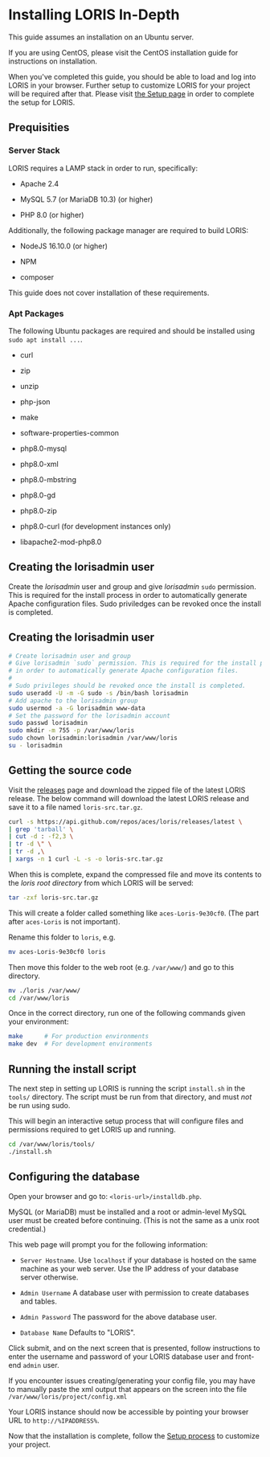 # Installing LORIS In-Depth

This guide assumes an installation on an Ubuntu server. 

If you are using CentOS, please visit the CentOS installation guide for 
instructions on installation.

When you've completed this guide, you should be able to load and log into LORIS in your browser. Further setup to customize LORIS for your project will be required after that. Please visit
[the Setup page](https://github.com/aces/Loris/wiki/Setup) in order to complete the setup for LORIS.

## Prequisities

### Server Stack

LORIS requires a LAMP stack in order to run, specifically:

* Apache 2.4  

* MySQL 5.7 (or MariaDB 10.3) (or higher)  

* PHP 8.0 (or higher)

Additionally, the following package manager are required to build LORIS:  

* NodeJS 16.10.0 (or higher)

* NPM

* composer

This guide does not cover installation of these requirements.

### Apt Packages
The following Ubuntu packages are required and should be installed using 
`sudo apt install ...`.

* curl  

* zip  

* unzip  

* php-json  

* make  

* software-properties-common  

* php8.0-mysql  

* php8.0-xml  

* php8.0-mbstring  

* php8.0-gd  

* php8.0-zip  

* php8.0-curl (for development instances only)  

* libapache2-mod-php8.0  


## Creating the lorisadmin user
Create the _lorisadmin_ user and group and give _lorisadmin_ `sudo` permission. 
This is required for the install process in order to automatically generate
Apache configuration files. Sudo priviledges can be revoked once the install
is completed. 

## Creating the lorisadmin user

```bash
# Create lorisadmin user and group
# Give lorisadmin `sudo` permission. This is required for the install process
# in order to automatically generate Apache configuration files.
# 
# Sudo privileges should be revoked once the install is completed.
sudo useradd -U -m -G sudo -s /bin/bash lorisadmin
# Add apache to the lorisadmin group
sudo usermod -a -G lorisadmin www-data
# Set the password for the lorisadmin account
sudo passwd lorisadmin
sudo mkdir -m 755 -p /var/www/loris
sudo chown lorisadmin:lorisadmin /var/www/loris
su - lorisadmin
```

## Getting the source code

Visit the [releases](https://github.com/aces/loris/releases) page and download the zipped file of the latest LORIS
release. The below command will download the latest LORIS release and save 
it to a file named `loris-src.tar.gz`.

```bash
curl -s https://api.github.com/repos/aces/loris/releases/latest \
| grep 'tarball' \
| cut -d : -f2,3 \
| tr -d \" \
| tr -d ,\
| xargs -n 1 curl -L -s -o loris-src.tar.gz
```

When this is complete, expand the compressed file and move its contents to the
_loris root directory_ from which LORIS will be served: 

```bash
tar -zxf loris-src.tar.gz
```

This will create a folder called something like `aces-Loris-9e30cf0`. (The
part after `aces-Loris` is not important).

Rename this folder to `loris`, e.g.

```bash
mv aces-Loris-9e30cf0 loris
```

Then move this folder to the web root (e.g. `/var/www/`) and go to this 
directory.

```bash
mv ./loris /var/www/
cd /var/www/loris
```

Once in the correct directory, run one of the following commands given your environment:

```bash
make      # For production environments
make dev  # For development environments
```


## Running the install script

The next step in setting up LORIS is running the script `install.sh` in the 
`tools/` directory. The script must be run from that directory, and must _not_ be
run using sudo.

This will begin an interactive setup process that will configure files and
permissions required to get LORIS up and running.

```bash
cd /var/www/loris/tools/
./install.sh
```

## Configuring the database

Open your browser and go to: `<loris-url>/installdb.php`.

MySQL (or MariaDB) must be installed and a root or admin-level MySQL user must
be created before continuing. (This is not the same as a unix root credential.)

This web page will prompt you for the following information:

 * `Server Hostname`. Use `localhost` if your database is hosted on the same machine as your web server. Use the IP address of your database server otherwise.

 * `Admin Username` A database user with permission to create databases and tables.

 * `Admin Password` The password for the above database user.

 * `Database Name` Defaults to "LORIS".

Click submit, and on the next screen that is presented, follow instructions to enter the username and password of your LORIS database user and front-end `admin` user.

If you encounter issues creating/generating your config file, you may have to manually paste the xml output that appears on the screen into the file `/var/www/loris/project/config.xml`

Your LORIS instance should now be accessible by pointing your browser URL to `http://%IPADDRESS%`.

Now that the installation is complete, follow the [Setup process](https://github.com/aces/Loris/wiki/Setup) to customize your project.

